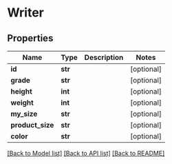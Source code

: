 # Writer

## Properties
Name | Type | Description | Notes
------------ | ------------- | ------------- | -------------
**id** | **str** |  | [optional] 
**grade** | **str** |  | [optional] 
**height** | **int** |  | [optional] 
**weight** | **int** |  | [optional] 
**my_size** | **str** |  | [optional] 
**product_size** | **str** |  | [optional] 
**color** | **str** |  | [optional] 

[[Back to Model list]](../README.md#documentation-for-models) [[Back to API list]](../README.md#documentation-for-api-endpoints) [[Back to README]](../README.md)


